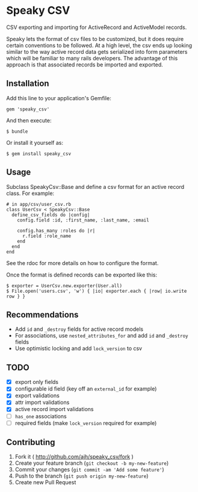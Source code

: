 # Speaky CSV

CSV exporting and importing for ActiveRecord and ActiveModel records.

Speaky lets the format of csv files to be customized, but it does
require certain conventions to be followed. At a high level, the csv
ends up looking similar to the way active record data gets serialized
into form parameters which will be familiar to many rails developers.
The advantage of this approach is that associated records be imported
and exported.

## Installation

Add this line to your application's Gemfile:

    gem 'speaky_csv'

And then execute:

    $ bundle

Or install it yourself as:

    $ gem install speaky_csv

## Usage

Subclass SpeakyCsv::Base and define a csv format for an active
record class. For example:

    # in app/csv/user_csv.rb
    class UserCsv < SpeakyCsv::Base
      define_csv_fields do |config|
        config.field :id, :first_name, :last_name, :email

        config.has_many :roles do |r|
          r.field :role_name
        end
      end
    end

See the rdoc for more details on how to configure the format.

Once the format is defined records can be exported like this:

    $ exporter = UserCsv.new.exporter(User.all)
    $ File.open('users.csv', 'w') { |io| exporter.each { |row| io.write row } }

## Recommendations

* Add `id` and `_destroy` fields for active record models
* For associations, use `nested_attributes_for` and add `id` and
  `_destroy` fields
* Use optimistic locking and add `lock_version` to csv

## TODO

* [x] export only fields
* [x] configurable id field (key off an `external_id` for example)
* [x] export validations
* [x] attr import validations
* [x] active record import validations
* [ ] `has_one` associations
* [ ] required fields (make `lock_version` required for example)

## Contributing

1. Fork it ( http://github.com/ajh/speaky_csv/fork )
2. Create your feature branch (`git checkout -b my-new-feature`)
3. Commit your changes (`git commit -am 'Add some feature'`)
4. Push to the branch (`git push origin my-new-feature`)
5. Create new Pull Request
